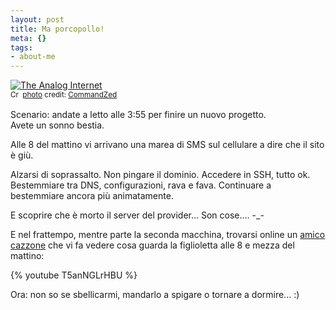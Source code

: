 ```yaml
--- 
layout: post
title: Ma porcopollo!
meta: {}
tags: 
- about-me
---
```

<a href="http://www.flickr.com/photos/19873755@N00/330231593/" title="The Analog Internet" target="_blank"><img src="http://farm1.static.flickr.com/156/330231593_ec6034e9f6.jpg" alt="The Analog Internet" border="0" /></a>  
<small><a href="http://creativecommons.org/licenses/by-nd/2.0/" title="Attribution-NoDerivs License" target="_blank"><img src="http://www.lastknight.com/wp-content/plugins/photo-dropper/images/cc.png" alt="Creative Commons License" border="0" width="16" height="16" align="absmiddle" /></a> <a href="http://www.photodropper.com/photos/" target="_blank">photo</a> credit: <a href="http://www.flickr.com/photos/19873755@N00/330231593/" title="CommandZed" target="_blank">CommandZed</a></small>  
  
Scenario: andate a letto alle 3:55 per finire un nuovo progetto.  
Avete un sonno bestia.  
  
Alle 8 del mattino vi arrivano una marea di SMS sul cellulare a dire che il sito è giù.  
  
Alzarsi di soprassalto. Non pingare il dominio. Accedere in SSH, tutto ok. Bestemmiare tra DNS, configurazioni, rava e fava. Continuare a bestemmiare ancora più animatamente.  
  
E scoprire che è morto il server del provider...  Son cose.... -_-  
  
E nel frattempo, mentre parte la seconda macchina, trovarsi online un [amico cazzone](http://www.alcooland.it) che vi fa vedere cosa guarda la figlioletta alle 8 e mezza del mattino:  
  
{% youtube T5anNGLrHBU %} 
  
Ora: non so se sbellicarmi, mandarlo a spigare o tornare a dormire... :) 
